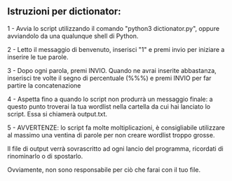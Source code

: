 ## Istruzioni per dictionator:

1 - Avvia lo script utilizzando il comando "python3 dictionator.py", oppure avviandolo da una qualunque shell di Python.

2 - Letto il messaggio di benvenuto, inserisci "1" e premi invio per iniziare a inserire le tue parole.

3 - Dopo ogni parola, premi INVIO. Quando ne avrai inserite abbastanza, inserisci tre volte il segno di percentuale (%%%) e premi INVIO per far partire la concatenazione

4 - Aspetta fino a quando lo script non produrrà un messaggio finale: a questo punto troverai la tua wordlist nella cartella da cui hai lanciato lo script. Essa si chiamerà output.txt.

5 - AVVERTENZE: lo script fa molte moltiplicazioni, è consigliabile utilizzare al massimo una ventina di parole per non creare wordlist troppo grosse. 

Il file di output verrà sovrascritto ad ogni lancio del programma, ricordati di rinominarlo o di spostarlo.

Ovviamente, non sono responsabile per ciò che farai con il tuo file.
